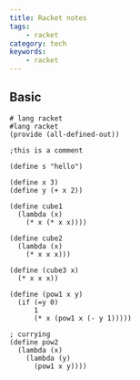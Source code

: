```yaml
---
title: Racket notes
tags:
    - racket
category: tech
keywords:
    - racket
---
```


## Basic

```racket
# lang racket
#lang racket
(provide (all-defined-out))

;this is a comment

(define s "hello")

(define x 3)
(define y (+ x 2))

(define cube1
  (lambda (x)
    (* x (* x x))))

(define cube2
  (lambda (x)
    (* x x x)))

(define (cube3 x)
  (* x x x))

(define (pow1 x y)
  (if (=y 0)
      1
      (* x (pow1 x (- y 1)))))

; currying
(define pow2
  (lambda (x)
    (lambda (y)
      (pow1 x y))))

```

<!--stackedit_data:
eyJoaXN0b3J5IjpbMTc4MjMzOTQ5NSwtMTc4NDQ2NDI4Niw5MT
gxNjYxMTMsLTk2NzcyNzgzMCwtMTc4NDQ2NDI4NiwtMTc4NDQ2
NDI4NiwtMTk5MjE3MTY4MF19
-->